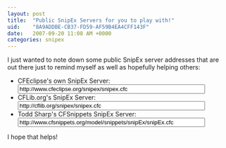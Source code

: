 ```yaml
---
layout: post
title:  "Public SnipEx Servers for you to play with!"
uid:	"8A9ADDBE-CB37-FD59-AF59B4EA4CFF143F"
date:   2007-09-20 11:08 AM +0000
categories: snipex
---
```

I just wanted to note down some public SnipEx server addresses that are out there just to remind myself as well as hopefully helping others:<ul>
	<li>CFEclipse's own SnipEx Server: <input type="text" readonly="true" size="50" value="http://www.cfeclipse.org/snipex/snipex.cfc"></li>
	<li>CFLib.org's SnipEx Server: <input type="text" readonly="true" size="50" value="http://cflib.org/snipex/snipex.cfc"></li>
	<li>Todd Sharp's CFSnippets SnipEx Server: <input type="text" readonly="true" size="50" value="http://www.cfsnippets.org/model/snippets/snipEx/snipEx.cfc"></li>
</ul>

I hope that helps!